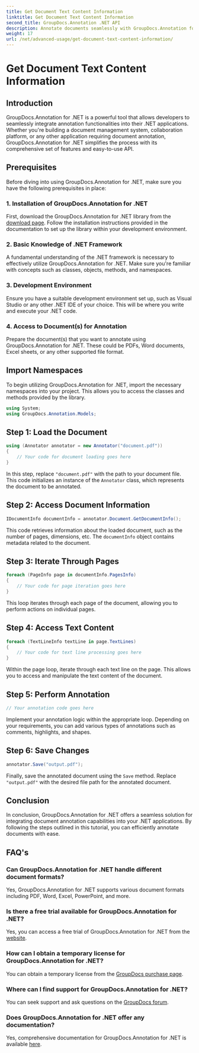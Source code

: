 ```yaml
---
title: Get Document Text Content Information
linktitle: Get Document Text Content Information
second_title: GroupDocs.Annotation .NET API
description: Annotate documents seamlessly with GroupDocs.Annotation for .NET. Integrate annotation functionalities into your .NET applications effortlessly.
weight: 17
url: /net/advanced-usage/get-document-text-content-information/
---
```


# Get Document Text Content Information

## Introduction
GroupDocs.Annotation for .NET is a powerful tool that allows developers to seamlessly integrate annotation functionalities into their .NET applications. Whether you're building a document management system, collaboration platform, or any other application requiring document annotation, GroupDocs.Annotation for .NET simplifies the process with its comprehensive set of features and easy-to-use API.
## Prerequisites
Before diving into using GroupDocs.Annotation for .NET, make sure you have the following prerequisites in place:
### 1. Installation of GroupDocs.Annotation for .NET
First, download the GroupDocs.Annotation for .NET library from the [download page](https://releases.groupdocs.com/annotation/net/). Follow the installation instructions provided in the documentation to set up the library within your development environment.
### 2. Basic Knowledge of .NET Framework
A fundamental understanding of the .NET framework is necessary to effectively utilize GroupDocs.Annotation for .NET. Make sure you're familiar with concepts such as classes, objects, methods, and namespaces.
### 3. Development Environment
Ensure you have a suitable development environment set up, such as Visual Studio or any other .NET IDE of your choice. This will be where you write and execute your .NET code.
### 4. Access to Document(s) for Annotation
Prepare the document(s) that you want to annotate using GroupDocs.Annotation for .NET. These could be PDFs, Word documents, Excel sheets, or any other supported file format.

## Import Namespaces
To begin utilizing GroupDocs.Annotation for .NET, import the necessary namespaces into your project. This allows you to access the classes and methods provided by the library.
```csharp
using System;
using GroupDocs.Annotation.Models;
```
## Step 1: Load the Document
```csharp
using (Annotator annotator = new Annotator("document.pdf"))
{
    // Your code for document loading goes here
}
```
In this step, replace `"document.pdf"` with the path to your document file. This code initializes an instance of the `Annotator` class, which represents the document to be annotated.
## Step 2: Access Document Information
```csharp
IDocumentInfo documentInfo = annotator.Document.GetDocumentInfo();
```
This code retrieves information about the loaded document, such as the number of pages, dimensions, etc. The `documentInfo` object contains metadata related to the document.
## Step 3: Iterate Through Pages
```csharp
foreach (PageInfo page in documentInfo.PagesInfo)
{
    // Your code for page iteration goes here
}
```
This loop iterates through each page of the document, allowing you to perform actions on individual pages.
## Step 4: Access Text Content
```csharp
foreach (TextLineInfo textLine in page.TextLines)
{
    // Your code for text line processing goes here
}
```
Within the page loop, iterate through each text line on the page. This allows you to access and manipulate the text content of the document.
## Step 5: Perform Annotation
```csharp
// Your annotation code goes here
```
Implement your annotation logic within the appropriate loop. Depending on your requirements, you can add various types of annotations such as comments, highlights, and shapes.
## Step 6: Save Changes
```csharp
annotator.Save("output.pdf");
```
Finally, save the annotated document using the `Save` method. Replace `"output.pdf"` with the desired file path for the annotated document.

## Conclusion
In conclusion, GroupDocs.Annotation for .NET offers a seamless solution for integrating document annotation capabilities into your .NET applications. By following the steps outlined in this tutorial, you can efficiently annotate documents with ease.
## FAQ's
### Can GroupDocs.Annotation for .NET handle different document formats?
Yes, GroupDocs.Annotation for .NET supports various document formats including PDF, Word, Excel, PowerPoint, and more.
### Is there a free trial available for GroupDocs.Annotation for .NET?
Yes, you can access a free trial of GroupDocs.Annotation for .NET from the [website](https://releases.groupdocs.com/).
### How can I obtain a temporary license for GroupDocs.Annotation for .NET?
You can obtain a temporary license from the [GroupDocs purchase page](https://purchase.groupdocs.com/temporary-license/).
### Where can I find support for GroupDocs.Annotation for .NET?
You can seek support and ask questions on the [GroupDocs forum](https://forum.groupdocs.com/c/annotation/10).
### Does GroupDocs.Annotation for .NET offer any documentation?
Yes, comprehensive documentation for GroupDocs.Annotation for .NET is available [here](https://tutorials.groupdocs.com/annotation/net/).
